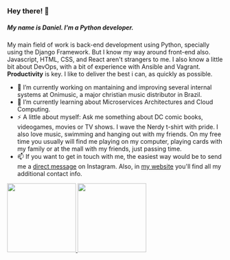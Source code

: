 ### Hey there! 👋
##### My name is Daniel. I'm a Python developer.
My main field of work is back-end development using Python, specially using the Django Framework. But I know my way around front-end also. Javascript, HTML, CSS, and React aren't strangers to me. I also know a little bit about DevOps, with a bit of experience with Ansible and Vagrant.
**Productivity** is key. I like to deliver the best i can, as quickly as possible.
 - 🔭 I’m currently working on mantaining and improving several internal systems at Onimusic, a major christian music distributor in Brazil.
 - 🌱 I’m currently learning about Microservices Architectures and Cloud Computing.
 - ⚡ A little about myself: Ask me something about DC comic books, videogames, movies or TV shows. I wave the Nerdy t-shirt with pride. I also love music, swimming and hanging out with my friends. On my free time you usually will find me playing on my computer, playing cards with my family or at the mall with my friends, just passing time.
 - 📫 If you want to get in touch with me, the easiest way would be to send me a [direct message](https://www.instagram.com/d.ssantos_/) on Instagram. Also, in [my website](https://gc04346.github.io/danielSantana/) you'll find all my additional contact info.
<div>
  <a href="https://github.com/Gc04346">
  <img height="160em" src="https://github-readme-stats.vercel.app/api?username=Gc04346&show_icons=true&theme=react&include_all_commits=true&count_private=true&border_radius=8&hide_border=true&bg_color=2D333B"/>
  <img height="160em" src="https://github-readme-stats.vercel.app/api/top-langs/?username=Gc04346&layout=compact&langs_count=7&theme=react&border_radius=8&hide_border=true&bg_color=2D333B"/>
 </a>
</div>
